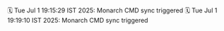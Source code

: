 🗓️ Tue Jul  1 19:15:29 IST 2025: Monarch CMD sync triggered
🗓️ Tue Jul  1 19:19:10 IST 2025: Monarch CMD sync triggered
